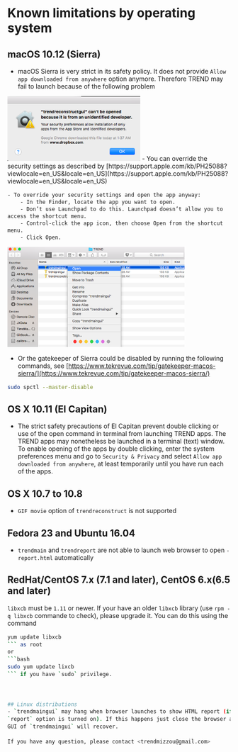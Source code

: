 # Known limitations by operating system

## macOS 10.12 (Sierra)
- macOS Sierra is very strict in its safety policy. It does not provide 
`Allow app downloaded from anywhere` option anymore. Therefore TREND may 
fail to launch because of the following problem  
<img src="../png/Sierra1.png" alt="error" width="300px">   
- You can override the security settings as described by
  [https://support.apple.com/kb/PH25088?viewlocale=en_US&locale=en_US](https://support.apple.com/kb/PH25088?viewlocale=en_US&locale=en_US)  

	- To override your security settings and open the app anyway:
		- In the Finder, locate the app you want to open.
		- Don’t use Launchpad to do this. Launchpad doesn’t allow you to access the shortcut menu.
		- Control-click the app icon, then choose Open from the shortcut menu.
		- Click Open.  
<img src="../png/Sierra2.png" alt="override" width="400px">  

- Or the gatekeeper of Sierra could be disabled by running the following commands, 
see [https://www.tekrevue.com/tip/gatekeeper-macos-sierra/](https://www.tekrevue.com/tip/gatekeeper-macos-sierra/)  
```bash
sudo spctl --master-disable  
```  

## OS X 10.11 (El Capitan)
- The strict safety precautions of El Capitan prevent double clicking or 
use of the open command in terminal from launching TREND apps. The TREND 
apps may nonetheless be launched in a terminal (text) window. To enable 
opening of the apps by double clicking, enter the system preferences menu 
and go to `Security & Privacy` and select `Allow app downloaded from anywhere`, 
at least temporarily until you have run each of the apps.

## OS X 10.7 to 10.8  
- `GIF movie` option of `trendreconstruct` is not supported  

## Fedora 23 and Ubuntu 16.04  
- `trendmain` and `trendreport` are not able to launch web browser to 
open `-report.html` automatically  

## RedHat/CentOS 7.x (7.1 and later), CentOS 6.x(6.5 and later)  
`libxcb` must be `1.11` or newer. If your have an older `libxcb` library 
(use `rpm -q libxcb` commande to check), please upgrade it. You can do 
this using the command 
```bash
yum update libxcb
``` as root   
or 
```bash
sudo yum update lixcb
``` if you have `sudo` privilege.  



## Linux distributions  
- `trendmaingui` may hang when browser launches to show HTML report (if 
`report` option is turned on). If this happens just close the browser and 
GUI of `trendmaingui` will recover.  

If you have any question, please contact <trendmizzou@gmail.com>
